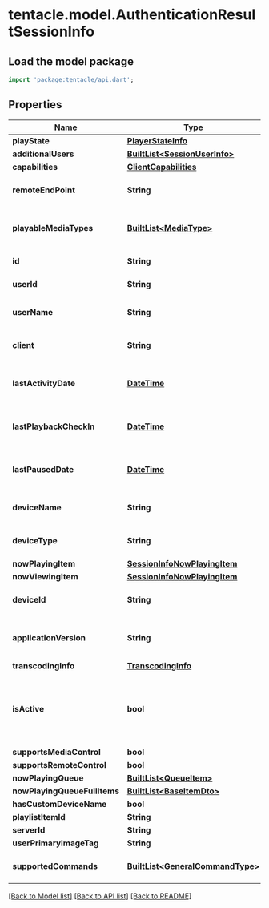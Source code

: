 # tentacle.model.AuthenticationResultSessionInfo

## Load the model package
```dart
import 'package:tentacle/api.dart';
```

## Properties
Name | Type | Description | Notes
------------ | ------------- | ------------- | -------------
**playState** | [**PlayerStateInfo**](PlayerStateInfo.md) |  | [optional] 
**additionalUsers** | [**BuiltList&lt;SessionUserInfo&gt;**](SessionUserInfo.md) |  | [optional] 
**capabilities** | [**ClientCapabilities**](ClientCapabilities.md) |  | [optional] 
**remoteEndPoint** | **String** | Gets or sets the remote end point. | [optional] 
**playableMediaTypes** | [**BuiltList&lt;MediaType&gt;**](MediaType.md) | Gets the playable media types. | [optional] 
**id** | **String** | Gets or sets the id. | [optional] 
**userId** | **String** | Gets or sets the user id. | [optional] 
**userName** | **String** | Gets or sets the username. | [optional] 
**client** | **String** | Gets or sets the type of the client. | [optional] 
**lastActivityDate** | [**DateTime**](DateTime.md) | Gets or sets the last activity date. | [optional] 
**lastPlaybackCheckIn** | [**DateTime**](DateTime.md) | Gets or sets the last playback check in. | [optional] 
**lastPausedDate** | [**DateTime**](DateTime.md) | Gets or sets the last paused date. | [optional] 
**deviceName** | **String** | Gets or sets the name of the device. | [optional] 
**deviceType** | **String** | Gets or sets the type of the device. | [optional] 
**nowPlayingItem** | [**SessionInfoNowPlayingItem**](SessionInfoNowPlayingItem.md) |  | [optional] 
**nowViewingItem** | [**SessionInfoNowPlayingItem**](SessionInfoNowPlayingItem.md) |  | [optional] 
**deviceId** | **String** | Gets or sets the device id. | [optional] 
**applicationVersion** | **String** | Gets or sets the application version. | [optional] 
**transcodingInfo** | [**TranscodingInfo**](TranscodingInfo.md) |  | [optional] 
**isActive** | **bool** | Gets a value indicating whether this instance is active. | [optional] 
**supportsMediaControl** | **bool** |  | [optional] 
**supportsRemoteControl** | **bool** |  | [optional] 
**nowPlayingQueue** | [**BuiltList&lt;QueueItem&gt;**](QueueItem.md) |  | [optional] 
**nowPlayingQueueFullItems** | [**BuiltList&lt;BaseItemDto&gt;**](BaseItemDto.md) |  | [optional] 
**hasCustomDeviceName** | **bool** |  | [optional] 
**playlistItemId** | **String** |  | [optional] 
**serverId** | **String** |  | [optional] 
**userPrimaryImageTag** | **String** |  | [optional] 
**supportedCommands** | [**BuiltList&lt;GeneralCommandType&gt;**](GeneralCommandType.md) | Gets the supported commands. | [optional] 

[[Back to Model list]](../README.md#documentation-for-models) [[Back to API list]](../README.md#documentation-for-api-endpoints) [[Back to README]](../README.md)


